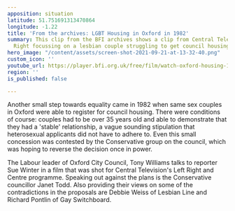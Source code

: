 ```yaml
---
apposition: situation
latitude: 51.751691313470864
longitude: -1.22
title: 'From the archives: LGBT Housing in Oxford in 1982'
summary: This clip from the BFI archives shows a clip from Central Television's Left
  Right focussing on a lesbian couple struggling to get council housing.
hero_image: "/content/assets/screen-shot-2021-09-21-at-13-32-40.png"
custom_icon: ''
youtube_url: https://player.bfi.org.uk/free/film/watch-oxford-housing-1982-online?fbclid=IwAR3eO8X-QuxmOiG7avbP8vLZs4xfzVe0Nzjjl87FBWzpwgQSVemx4fmd56U
region: ''
is_published: false

---
```

Another small step towards equality came in 1982 when same sex couples in Oxford were able to register for council housing. There were conditions of course: couples had to be over 35 years old and able to demonstrate that they had a 'stable' relationship, a vague sounding stipulation that heterosexual applicants did not have to adhere to. Even this small concession was contested by the Conservative group on the council, which was hoping to reverse the decision once in power.

The Labour leader of Oxford City Council, Tony Williams talks to reporter Sue Winter in a film that was shot for Central Television's Left Right and Centre programme. Speaking out against the plans is the Conservative councillor Janet Todd. Also providing their views on some of the contradictions in the proposals are Debbie Weiss of Lesbian Line and Richard Pontlin of Gay Switchboard.

